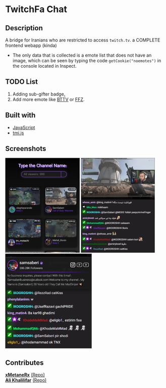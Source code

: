 # TwitchFa Chat

## Description
A bridge for Iranians who are restricted to access `twitch.tv`.
a COMPLETE frontend webapp (kinda)

- The only data that is collected is a emote list that does not have an image, which can be seen by typing the code `getCookie("noemotes")` in the console located in Inspect.

## TODO List
1. Adding sub-gifter badge[.](https://www.google.com/search?q=sub+gifter+twitch+badge&tbm=isch#imgrc=bWzoPFdZVHiHcM)
2. Add more emote like [BTTV](https://api.betterttv.net/3/cached/users/twitch/ID) or [FFZ](https://api.frankerfacez.com/v1/room/id/ID).

## Built with
* [JavaScript](https://en.wikipedia.org/wiki/JavaScript)
* [tmi.js](https://tmijs.com/)


## Screenshots
<img src="img/showcase1.png" alt="Showcase #1" style="max-height:300px;">
<img src="img/showcase2.png" alt="Showcase #2" style="max-height:300px;">
<img src="img/showcase3.png" alt="Showcase #3" style="max-height:300px;">

## Contributes
[**xMetaneRx**](https://github.com/xMetaneRx)
[(Repo)](https://github.com/xMetaneRx/twitch-chat)
\
[**Ali Khalilifar**](https://github.com/alikhalilifar)
[(Repo)](https://github.com/alikhalilifar/persian-twitch-client)
